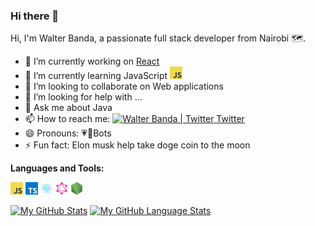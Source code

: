 ### Hi there 👋
<!--
**WalterBanda/WalterBanda** is a ✨ _special_ ✨ repository because its `README.md` (this file) appears on your GitHub profile.
-->

Hi, I'm Walter Banda, a passionate full stack developer from Nairobi 🗺.
- 🔭 I’m currently working on [React](https://reactjs.org/)
- 🌱 I’m currently learning JavaScript <img height="20" src="https://raw.githubusercontent.com/github/explore/80688e429a7d4ef2fca1e82350fe8e3517d3494d/topics/javascript/javascript.png">
- 👯 I’m looking to collaborate on Web applications
- 🤔 I’m looking for help with ...
- 💬 Ask me about Java 
- 📫 How to reach me: <a href="https://twitter.com/anuraghazru">
  <img alt="Walter Banda | Twitter" width="21px" src="https://raw.githubusercontent.com/anuraghazra/anuraghazra/master/assets/twitter.svg" />
</a> [Twitter](https://twitter.com/walterkaibanda)
- 😄 Pronouns: 💗💖Bots
- ⚡ Fun fact: Elon musk help take doge coin to the moon

**Languages and Tools:**  

<img height="20" src="https://raw.githubusercontent.com/github/explore/80688e429a7d4ef2fca1e82350fe8e3517d3494d/topics/javascript/javascript.png">
<img height="20" src="https://raw.githubusercontent.com/github/explore/80688e429a7d4ef2fca1e82350fe8e3517d3494d/topics/typescript/typescript.png">
<img height="20" src="https://raw.githubusercontent.com/github/explore/80688e429a7d4ef2fca1e82350fe8e3517d3494d/topics/react/react.png">
<img height="20" src="https://raw.githubusercontent.com/github/explore/5c058a388828bb5fde0bcafd4bc867b5bb3f26f3/topics/graphql/graphql.png">
<img height="20" src="https://raw.githubusercontent.com/github/explore/80688e429a7d4ef2fca1e82350fe8e3517d3494d/topics/nodejs/nodejs.png">    

[![My GitHub Stats](https://github-readme-stats.vercel.app/api/?username=WalterBanda&showicons=true&count_private=true&theme=dark)]()
[![My GitHub Language Stats](https://github-readme-stats.vercel.app/api/top-langs/?username=WalterBanda&langs_count=5&theme=dark)]()
